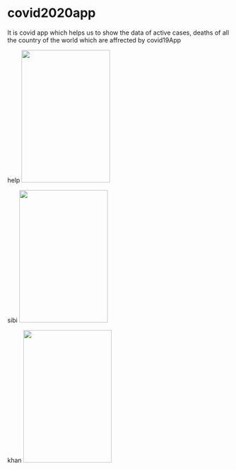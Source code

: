 # covid2020app
It is covid app which helps us to show the data of active cases, deaths of all the country of the world which are affrected by covid19App

help
<img src="https://user-images.githubusercontent.com/49392229/99767665-86cb7180-2b2b-11eb-9e5b-7294764f807b.png" width="200" height="300">

sibi
<img src="https://user-images.githubusercontent.com/49392229/99768182-7cf63e00-2b2c-11eb-8800-df1f27229228.png" width="200" height="300">

khan
<img src="https://user-images.githubusercontent.com/49392229/99768187-7ec00180-2b2c-11eb-913c-6e6f19d1ffad.png" width="200" height="300">






